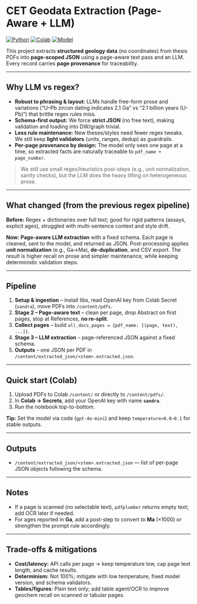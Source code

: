 # CET Geodata Extraction (Page-Aware + LLM)

[![Python](https://img.shields.io/badge/python-3.10%2B-blue.svg)](#)
[![Colab](https://img.shields.io/badge/Run%20in-Colab-brightgreen.svg)](#)
[![Model](https://img.shields.io/badge/model-gpt--4o--mini-8A2BE2.svg)](#)

This project extracts **structured geology data** (no coordinates) from thesis PDFs into **page-scoped JSON** using a page-aware text pass and an LLM. Every record carries **page provenance** for traceability.

---

## Why LLM vs regex?

- **Robust to phrasing & layout:** LLMs handle free-form prose and variations (“U–Pb zircon dating indicates 2.1 Ga” vs “2.1 billion years (U-Pb)”) that brittle regex rules miss.
- **Schema-first output:** We force **strict JSON** (no free text), making validation and loading into DW/graph trivial.
- **Less rule maintenance:** New theses/styles need fewer regex tweaks. We still keep **light validators** (units, ranges, dedup) as guardrails.
- **Per-page provenance by design:** The model only sees one page at a time, so extracted facts are naturally traceable to `pdf_name + page_number`.

> We still use small regex/heuristics post-steps (e.g., unit normalization, sanity checks), but the LLM does the heavy lifting on heterogeneous prose.

---

## What changed (from the previous regex pipeline)

**Before:** Regex + dictionaries over full text; good for rigid patterns (assays, explicit ages), struggled with multi-sentence context and style drift.

**Now:** **Page-aware LLM extraction** with a fixed schema. Each page is cleaned, sent to the model, and returned as JSON. Post-processing applies **unit normalization** (e.g., Ga→Ma), **de-duplication**, and CSV export. The result is higher recall on prose and simpler maintenance, while keeping deterministic validation steps.

---

## Pipeline
1. **Setup & ingestion** – install libs, read OpenAI key from Colab Secret (`sandra`), move PDFs into `/content/pdfs`.
2. **Stage 2 – Page-aware text** – clean per page, drop Abstract on first pages, stop at References, **no re-split**.
3. **Collect pages** – build `all_docs_pages = {pdf_name: [(page, text), ...]}`.
4. **Stage 3 – LLM extraction** – page-referenced JSON against a fixed schema.
5. **Outputs** – one JSON per PDF in `/content/extracted_json/<stem>.extracted.json`.

---

## Quick start (Colab)
1. Upload PDFs to Colab `/content/` or directly to `/content/pdfs/`.
2. In **Colab → Secrets**, add your OpenAI key with name **`sandra`**.
3. Run the notebook top-to-bottom.

**Tip:** Set the model via code (`gpt-4o-mini`) and keep `temperature≈0.0–0.1` for stable outputs.

---

## Outputs
- `/content/extracted_json/<stem>.extracted.json` — list of per-page JSON objects following the schema.

---

## Notes
- If a page is scanned (no selectable text), `pdfplumber` returns empty text; add OCR later if needed.
- For ages reported in **Ga**, add a post-step to convert to **Ma** (×1000) or strengthen the prompt rule accordingly.

---

## Trade-offs & mitigations
- **Cost/latency:** API calls per page → keep temperature low, cap page text length, and cache results.
- **Determinism:** Not 100%; mitigate with low temperature, fixed model version, and schema validators.
- **Tables/figures:** Plain text only; add table agent/OCR to improve geochem recall on scanned or tabular pages.

